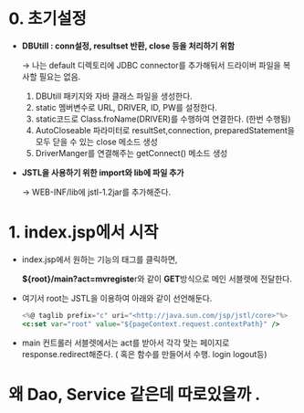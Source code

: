 # 0. 초기설정

- **DBUtill : conn설정, resultset 반환, close 등을 처리하기 위함**

  → 나는 default 디렉토리에 JDBC connector를 추가해둬서 드라이버 파일을 복사할 필요는 없음.

  1. DBUtill 패키지와 자바 클래스 파일을 생성한다.
  2. static 멤버변수로 URL, DRIVER, ID, PW를 설정한다.
  3. static코드로 Class.froName(DRIVER)를 수행하여 연결한다. (한번 수행됨)
  4. AutoCloseable 파라미터로 resultSet,connection, preparedStatement을 모두 닫을 수 있는 close 메소드 생성
  5. DriverManger를 연결해주는 getConnect() 메소드 생성

- **JSTL을 사용하기 위한 import와 lib에 파일 추가**

  → WEB-INF/lib에 jstl-1.2jar를 추가해준다.

# 1. index.jsp에서 시작

- index.jsp에서 원하는 기능의 <a>태그를 클릭하면,

  **${root}/main?act=mvregiste**r와 같이 **GET**방식으로 메인 서블렛에 전달한다.

- 여기서 root는 JSTL을 이용하여 아래와 같이 선언해둔다.

  ```jsx
  <%@ taglib prefix="c" uri="<http://java.sun.com/jsp/jstl/core>"%>
  <c:set var="root" value="${pageContext.request.contextPath}" />
  ```

- main 컨트롤러 서블렛에서는 act를 받아서 각각 맞는 페이지로 response.redirect해준다. ( 혹은 함수를 만들어서 수행. login logout등)

# 왜 Dao, Service 같은데 따로있을까 .